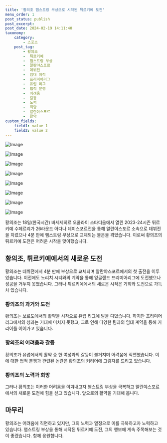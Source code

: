 ```yaml
---
title: '황의조 햄스트링 부상으로 시작된 튀르키예 도전'
menu_order: 1
post_status: publish
post_excerpt: 
post_date: 2024-02-19 14:11:40
taxonomy:
    category:
        - 스포츠
    post_tag:
        - 황의조
        -  튀르키예
        -  햄스트링 부상
        -  알란야스포르
        -  데뷔전
        -  임대 이적
        -  프리미어리그
        -  유럽 리그
        -  법적 분쟁
        -  어려움
        -  갈등
        -  노력
        -  희망
        -  알란야스포르
        -  활약
custom_fields:
    field1: value 1
    field2: value 2
---
```


![Image](https://imgnews.pstatic.net/image/477/2024/02/19/0000474351_001_20240219110701985.jpg?type=w647)

![Image](https://imgnews.pstatic.net/image/477/2024/02/19/0000474351_002_20240219110702032.jpg?type=w647)

![Image](https://imgnews.pstatic.net/image/477/2024/02/19/0000474351_003_20240219110702071.jpg?type=w647)

![Image](https://imgnews.pstatic.net/image/477/2024/02/19/0000474351_004_20240219110702111.jpg?type=w647)

![Image](https://imgnews.pstatic.net/image/477/2024/02/19/0000474351_005_20240219110702159.jpg?type=w647)

![Image](https://imgnews.pstatic.net/image/477/2024/02/19/0000474351_006_20240219110702222.jpg?type=w647)

![Image](https://imgnews.pstatic.net/image/477/2024/02/19/0000474351_007_20240219110702266.jpg?type=w647)

![Image](https://imgnews.pstatic.net/image/477/2024/02/19/0000474351_008_20240219110702296.jpg?type=w647)

황의조는 18일(한국시간) 바세세히르 오쿨라이 스타디움에서 열린 2023-24시즌 튀르키예 수페르리가 26라운드 아다나 데미스포르전을 통해 알란야스포르 소속으로 데뷔전을 치렀으나 4분 만에 햄스트링 부상으로 교체되는 불운을 겪었습니다. 이로써 황의조의 튀르키예 도전은 어려운 시작을 맞이했습니다.
## 황의조, 튀르키예에서의 새로운 도전
황의조는 데뷔전에서 4분 만에 부상으로 교체되며 알란야스포르에서의 첫 출전을 이루었습니다. 이전에도 노리치 시티와의 계약을 통해 잉글랜드 프리미어리그에 도전했으나 성공을 거두지 못했습니다. 그러나 튀르키예에서의 새로운 시작은 기회와 도전으로 가득 차 있습니다.
### 황의조의 과거와 도전
황의조는 보르도에서의 활약을 시작으로 유럽 리그에 발을 디뎠습니다. 하지만 프리미어리그에서의 성과는 기대에 미치지 못했고, 그로 인해 다양한 팀과의 임대 계약을 통해 커리어를 이어가고 있습니다.
### 황의조의 어려움과 갈등
황의조가 유럽에서의 활약 중 한 여성과의 갈등이 불거지며 어려움에 직면했습니다. 이에 대한 법적 분쟁과 관련된 논란은 황의조의 커리어에 그림자를 드리고 있습니다.
### 황의조의 노력과 희망
그러나 황의조는 이러한 어려움을 이겨내고자 햄스트링 부상을 극복하고 알란야스포르에서의 새로운 도전에 힘을 싣고 있습니다. 앞으로의 활약을 기대해 봅니다.
## 마무리
황의조는 어려움에 직면하고 있지만, 그의 노력과 열정으로 이를 극복하고자 노력하고 있습니다. 햄스트링 부상을 통해 시작된 튀르키예 도전, 그의 행보에 계속 주목해보는 것이 좋겠습니다. 함께 응원합니다.
